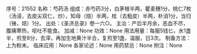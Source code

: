 序号：21552
名称：芍药汤
组成：赤芍药3分，白茅根半两，瞿麦穗1分，桃仁7枚（汤浸，去皮尖双仁，炒），知母（焙）半两，桂（去粗皮）半两，朴消1分，当归（锉，焙）1分。
出处：《圣济总录》卷一六○。
主治：产后半月余，恶血不尽，腹痛寒热，呕吐不能食。
加减：None
功效：None
用法用量：每服5钱匕，水1盏半，煎至8分，去滓，再加生地黄汁半合，复煎至1盏，温服，日3次。
制备方法：上为粉末。
临床应用：None
各家论述：None
用药禁忌：None
附注：None
